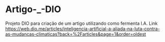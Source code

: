 # Artigo-_-DIO
Projeto DIO para criação de um artigo utilizando como fermenta I.A. 
Link https://web.dio.me/articles/inteligencia-artificial-a-aliada-na-luta-contra-as-mudancas-climaticas?back=%2Farticles&page=1&order=oldest
